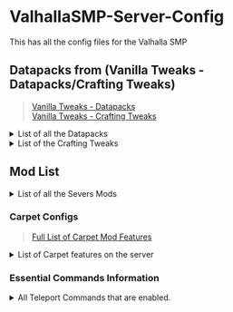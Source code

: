 # ValhallaSMP-Server-Config
This has all the config files for the Valhalla SMP


## Datapacks from (Vanilla Tweaks - Datapacks/Crafting Tweaks)
>[Vanilla Tweaks - Datapacks](https://vanillatweaks.net/picker/datapacks/ "Datapacks")<br>
>[Vanilla Tweaks - Crafting Tweaks](https://vanillatweaks.net/picker/crafting-tweaks/ "Crafting Tweaks")
<details>
<summary>List of all the Datapacks</summary>
- AFK Display
	- Gray’s out the player's name if not moving for more than 5 minutes.
 
- Armor Statues
	- Adds a unique book that allows you to manipulate armor stands and item frames.
	- To obtain the book sign a book & quill Statues exactly like it is written here.
	- [ARMOR STAND BOOK TUTORIAL - Beginners guide](https://www.youtube.com/watch?v=nV9-_RacnoI)


- Coordinates HUD
	- Adds information above your Hotbar (XYZ Coordinates & 24Hr. Clock).
	- [Minecraft 1.14 Coordinates HUD Datapack (Vanilla Tweaks)](https://www.youtube.com/watch?v=LSJNVuKMVrY)

- Custom Nether Portals
	- Allows Crying Obsidian to be used as part of a nether portal.
	- [Custom Nether Portals | 1.15-1.18 Data Pack](https://www.youtube.com/watch?v=WfqUtUhI7qM)

- Double Shulker Shells
	- Shulkers drop two shells instead of one when killed.

- Durability Ping
	- Lets you know when your tool has 10% durability left.  
	- Type /trigger duraPing to configure it yourself.

- Fast Leaf Decay
	- Leaves decay at a much faster rate.

- Kill Empty Boats
	- Adds an admin command to destroy any boats without any player in them.

- Larger Phantoms
	- Phantoms grow larger the more days you do not sleep.

- More Mob Head
	- Adds a chance for a mob to drop its head when killed.

- Multiplayer Sleep
	- Allows a percentage of people to sleep in order for the night to pass.
	- This is set to 50% on the server.

- Nether Portal Coordinates
	- Adds a command to see where a nether portal needs to be in the overworld or nether to sync up to each other.
	- [Minecraft 1.14 : Easy Nether Portal Sync Data Pack (Vanilla Tweaks)](https://www.youtube.com/watch?v=_rRR-CBq1yM)

- Player Head Drops
	- Players drop their head when killed by another player.

- Real Time Clock
	- Adds a trigger command to see how long the server has been running in real time.

- Silence Mobs
	- Allows you to silence a mob by adding any of these names to it via nametag.
	- Silence me || silence me || silence_me

- Spawning Spheres
	- Allows you to view the spawnable areas around a point for potential spawning spaces.  
	- [Minecraft 1.14 Spawning Spheres (Vanilla Tweaks)](https://www.youtube.com/watch?v=eBHYbRoVzoE)
   
- Unlock All Recipes
	- Automatically unlocks all the recipes in-game.
</details>

<details>
<summary>List of the Crafting Tweaks</summary>

![Back to Blocks](https://vanillatweaks.net/assets/resources/previews/craftingtweaks/1.18/back%20to%20blocks.png?v2)

![Double Slabs](https://vanillatweaks.net/assets/resources/previews/craftingtweaks/1.18/double%20slabs.png?v2)

![Dropper to Dispenser](https://vanillatweaks.net/assets/resources/previews/craftingtweaks/1.18/dropper%20to%20dispenser.png?v2)

![Back to Blocks](https://vanillatweaks.net/assets/resources/previews/craftingtweaks/1.18/back%20to%20blocks.png?v2)

![Back to Blocks](https://vanillatweaks.net/assets/resources/previews/craftingtweaks/1.18/back%20to%20blocks.png?v2)

![Back to Blocks](https://vanillatweaks.net/assets/resources/previews/craftingtweaks/1.18/back%20to%20blocks.png?v2)
</details>

## Mod List
<details>
<summary>List of all the Severs Mods</summary>

- Carpet
	- https://www.curseforge.com/minecraft/mc-mods/carpet<br>
	- https://github.com/gnembon/fabric-carpet/wiki<br>
	- https://www.youtube.com/watch?v=Lt-ooRGpLz4<br>
	- Check Below for more Information


-   Carpet Extra
	- https://www.curseforge.com/minecraft/mc-mods/carpet-extra/files
	- https://github.com/gnembon/carpet-extra
	- Check Below for more Information


- Couplings
	- https://www.curseforge.com/minecraft/mc-mods/couplings
	- Allows doors and stacked fencegates to open simltaniously.


-   Fabric API
	-   https://www.curseforge.com/minecraft/mc-mods/fabric-api


- Fast Furnace
	-   https://www.curseforge.com/minecraft/mc-mods/fast-furnace-for-fabric
	-   Makes furnaces more server-friendly.


-   Lithium
	-   https://www.curseforge.com/minecraft/mc-mods/lithium
	-   All around fixes Minecraft's systems.


-   Starlight
	-   [https://www.curseforge.com/minecraft/mc-mods/starlight](https://www.curseforge.com/minecraft/mc-mods/starlight)
	-   Reworks Minecraft's Lighting Engine.


-   Krypton
	-   [https://www.curseforge.com/minecraft/mc-mods/krypton](https://www.curseforge.com/minecraft/mc-mods/krypton)
	-   Optimizes Network Stacking


-   FerriteCore
	-   [https://www.curseforge.com/minecraft/mc-mods/ferritecore-fabric](https://www.curseforge.com/minecraft/mc-mods/ferritecore-fabric)
	-   [https://github.com/malte0811/FerriteCore/blob/main/summary.md](https://github.com/malte0811/FerriteCore/blob/main/summary.md)
	-   Reduces the memory usage needed.


- Servux
	- [https://www.curseforge.com/minecraft/mc-mods/servux](https://www.curseforge.com/minecraft/mc-mods/servux)
	- Provides extra support/features for some client-side mods when playing on a server.


- Essential Commands
	- [https://www.curseforge.com/minecraft/mc-mods/essential-commands](https://www.curseforge.com/minecraft/mc-mods/essential-commands)
	- [https://github.com/John-Paul-R/Essential-Commands/wiki](https://github.com/John-Paul-R/Essential-Commands/wiki)
	- Adds teleportation Commands (Check Below for more Information)
</details>

### Carpet Configs
>[Full List of Carpet Mod Features](https://github.com/gnembon/fabric-carpet/wiki)
<details>
<summary>List of Carpet features on the server</summary>
-   silverFishDropGravel
	-   When Silverfish come out of a block it drops gravel
	
-   combineXPOrbs
	-   XP orbs will now combine making them more lag efficient.
	
-   dispensersPlayRecords
	-   Dispensers can now interact with jukeboxes.
	
-   xpNoCooldown
	-   XP will now instantly be sucked up by the player.
	
-   ctrlQCraftingFix
	-   You can now use Ctrl q in the crafting table.
	
-   piglinsSpawningInBastions
	-   Piglins, Piglin Brutes, and Hoglins will now respawn in bastions.
	
-   spiderJockeysDropGapples
	-   Spider Jockeys will drop Enchanted Golden Apples 50% of the time they are killed.
	
-   betterBonemeal
	-   You can now bonemeal Sugarcane, cactus, and lilypads.
	
-   renewableBlackstone
	-   Basalt generators without soul soil underneath will generate blackstone instead.
	
-   renewableSponges
	-   Guardians when struck by lightning will turn into elder guardians.
	
-   chainStone
	-   Pistons can now drag chains like they are slime blocks.
	-   [Minecraft Ideas: Connecting Chain Blocks (Chainstone)](https://www.youtube.com/watch?v=8UB0w8pbJ1Q)
	
-   commandPlayer
	-   You can use the /player command to spawn in fake players to AFK at farms.
	
-   updateSuppressionCrashFix
	-   Fixed bugs caused by update suppressors.
	
-   reloadSuffocationFix
	-   Fixes a bug that leads you to suffocate upon logging in.
	
-   missingTools
	-   Pickaxes can now break glass faster.
	
-   emptyShulkerBoxStackAlways
	-   Empty shulker boxes can now stack on the ground.
	
-   lightningKillsDropsFix
	-   You now drop your items when killed by a lightning bolt.
	
-   accurateBlockPlacement
	-   Allows for better placement of blocks by the player.
	
-   movableBlockEntities
	-   Tile entities like Hoppers, Chests, Furnaces, Droppers, & Dispensers can now be pushed by pistons like in Bedrock Edition.
	
-   comparatorBetterItemFrames
	-   Comparators can now detect an item frame from any face of the block instead of right behind it.
	
-   huskSpawningInTemples
	-   Only husks spawn in Desert Temples.
	
-   shulkerSpawningInEndCities
	-   Shulkers can now respawn in end cities.
	
-   stackableShulkerBoxes
	-   Empty shulker boxes can now stack in the inventory.
	
-   leadFix
	-   Fixes a lead bug.
	
-   comparatorReadsClock
	-   Comparators can now read a clock in an item frame.
	
-   clericsFarmWarts
	-   Cleric Villagers now farm nether wart.
	
-   renewableDeepslate
	-   Cobble Generators below Y: 16 will generate cobbled deepslate instead.
	
-   autoCraftingDropper
	-   Droppers facing into crafting tables can now auto craft items.
	-   [Auto-Crafting Dropper [Minecraft 1.15/1.14 mod]](https://www.youtube.com/watch?v=bwnmFF6LYSo)
	
-   blazeMeal
	-   Blaze powder can now be used like bone meal to nether wart.
	
-   persistentParrots
	-   Parrots don’t fall off your shoulder until you take damage.
	
-   renewableSand
	-   Anvils dropped on cobblestone now form sand.
	
-   straySpawningInIgloos
	-   Only strays can spawn in Igloos.
	
-   optimizedTNT
	-   TNT is more server-friendly.
	
-   placementRotationFix
	-  	Fixed a bug about block placement.
	
-   lagFreeSpawning
	-   Makes spawning in the game a little less laggy.
	
-   creeperSpawningInJungleTemples
	-   Only creepers can spawn in Jungle temples.
</details>


### Essential Commands Information
<details>
<summary>All Teleport Commands that are enabled.</summary>

</details>
